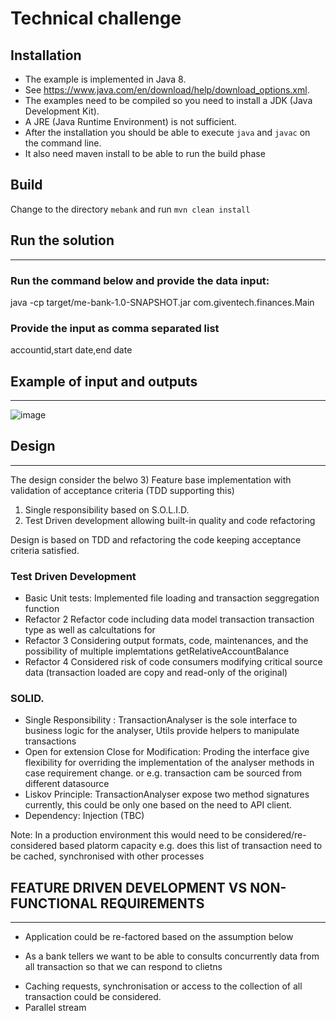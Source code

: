 # Technical challenge 

## Installation

* The example is implemented in Java 8. 
* See    https://www.java.com/en/download/help/download_options.xml. 
*  The  examples need to be compiled so you need to install a JDK (Java Development Kit). 
*  A JRE (Java Runtime Environment) is not   sufficient. 
*  After the installation you should be able to execute   `java` and `javac` on the command line.
*  It also need maven install to be able to run the build phase
   
## Build

Change to the directory `mebank` and run `mvn clean install` 

## Run the solution
-------------------
### Run the command below and provide the data input:

java -cp target/me-bank-1.0-SNAPSHOT.jar com.giventech.finances.Main

### Provide the input as comma separated list

accountid,start date,end date
    
## Example of input and outputs
---------

![image](https://user-images.githubusercontent.com/17228294/92208668-0c496900-eecf-11ea-9ee8-cda61b0595e0.png)
   
    
## Design 
---------

The design consider the belwo 
3) Feature base implementation with validation of acceptance criteria (TDD supporting this)
1) Single responsibility  based on S.O.L.I.D.
2) Test Driven development allowing built-in quality and code refactoring



Design is based on TDD and refactoring the code keeping acceptance criteria satisfied.


### Test Driven Development

* Basic Unit tests:  Implemented file loading and transaction seggregation function
* Refactor  2 Refactor code including data model transaction transaction type as well as calcultations for 
* Refactor  3 Considering output formats, code, maintenances, and the possibility of multiple implemtations getRelativeAccountBalance
* Refactor  4 Considered risk of code consumers modifying critical source data (transaction loaded are copy and read-only of the original)


### SOLID.

*  Single Responsibility :   TransactionAnalyser is the sole  interface to business logic for the analyser, Utils provide helpers to manipulate transactions
*  Open for extension Close for Modification: Proding the interface give flexibility for overriding the implementation of the analyser methods in case requirement change. 
or e.g. transaction cam be sourced from different datasource
* Liskov Principle: TransactionAnalyser expose two method signatures currently, this could be only one based on the need to API client.
* Dependency: Injection (TBC)

Note: In a production environment this would need to be considered/re-considered based platorm capacity e.g. does this list of transaction need to be cached, synchronised with other processes 

## FEATURE DRIVEN DEVELOPMENT VS  NON-FUNCTIONAL REQUIREMENTS
-------------------------------------------------------------
* Application could be re-factored based on the assumption below

* As a bank tellers we want to be able to consults concurrently data from all transaction so that we can respond to clietns
- Caching requests, synchronisation or access to the collection of all transaction could be considered.
- Parallel stream
